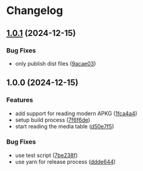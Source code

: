 # Changelog

## [1.0.1](https://github.com/alemayhu/apkg-reader.js/compare/v1.0.0...v1.0.1) (2024-12-15)


### Bug Fixes

* only publish dist files ([9acae03](https://github.com/alemayhu/apkg-reader.js/commit/9acae0318159973d8ae05f1cc704ae44ca894ed4))

## 1.0.0 (2024-12-15)


### Features

* add support for reading modern APKG ([1fca4a4](https://github.com/alemayhu/apkg-reader.js/commit/1fca4a4afecb54a6c7d7e3bd6163a5564338e677))
* setup build process ([7f6f6de](https://github.com/alemayhu/apkg-reader.js/commit/7f6f6de98ec0c147cb12e2eec5c643c7a8338cd3))
* start reading the media table ([d50e7f5](https://github.com/alemayhu/apkg-reader.js/commit/d50e7f515c3038c55398e60fea5710408e699df8))


### Bug Fixes

* use test script ([7be238f](https://github.com/alemayhu/apkg-reader.js/commit/7be238f80f1df0154f82f6217abe50912a9887e1))
* use yarn for release process ([ddde644](https://github.com/alemayhu/apkg-reader.js/commit/ddde644e7437d47bb813927558c43f88dbf2e025))
